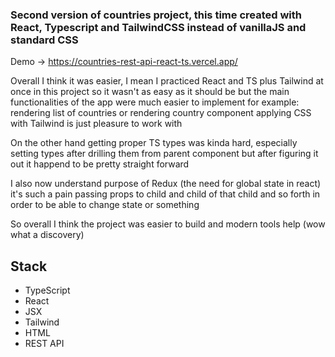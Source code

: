 ### Second version of countries project, this time created with React, Typescript and TailwindCSS instead of vanillaJS and standard CSS

Demo -> https://countries-rest-api-react-ts.vercel.app/

Overall I think it was easier, I mean I practiced React and TS plus Tailwind at once in this project so it wasn't as easy as it should be but the main functionalities of the app were much easier to implement for example:
rendering list of countries or rendering country component
applying CSS with Tailwind is just pleasure to work with

On the other hand getting proper TS types was kinda hard, especially setting types after drilling them from parent component but after figuring it out it happend to be pretty straight forward

I also now understand purpose of Redux (the need for global state in react) it's such a pain passing props to child and child of that child and so forth in order to be able to change state or something

So overall I think the project was easier to build and modern tools help (wow what a discovery)

## Stack

<ul>
<li>TypeScript</li>
<li>React</li>
<li>JSX</li>
<li>Tailwind</li>
<li>HTML</li>
<li>REST API</li>
</ul>
